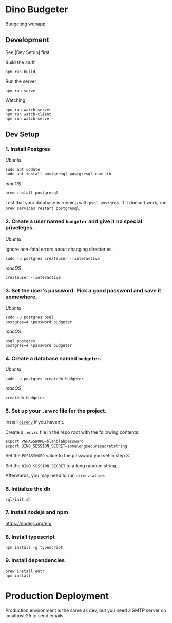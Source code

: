 # Dino Budgeter

Budgeting webapp.

## Development

See [Dev Setup] first.

Build the stuff

```
npm run build
```

Run the server

```
npm run serve
```

Watching

```
npm run watch-server
npm run watch-client
npm run watch-serve
```

## Dev Setup

### 1. Install Postgres

_Ubuntu_

```
sudo apt update
sudo apt install postgresql postgresql-contrib
```

_macOS_

```
brew install postgresql
```

Test that your database is running with `psql postgres`. If it doesn't work, run `brew services restart postgresql`.

### 2. Create a user named `budgeter` and give it no special priveleges.

_Ubuntu_

Ignore non-fatal errors about changing directories.

```
sudo -u postgres createuser --interactive
```

_macOS_

```
createuser --interactive
```

### 3. Set the user's password. Pick a good password and save it somewhere.

_Ubuntu_

```
sudo -u postgres psql
postgres=# \password budgeter
```

_macOS_

```
psql postgres
postgres=# \password budgeter
```

### 4. Create a database named `budgeter`.

_Ubuntu_

```
sudo -u postgres createdb budgeter
```

_macOS_

```
createdb budgeter
```

### 5. Set up your `.envrc` file for the project.

Install [`direnv`](https://direnv.net/) if you haven't.

Create a `.envrc` file in the repo root with the following contents:

```
export PGPASSWORD=blahblahpassword
export DINO_SESSION_SECRET=somelongsecuresecretstring
```

Set the `PGPASSWORD` value to the password you set in step 3.

Set the `DINO_SESSION_SECRET` to a long random string.

Afterwards, you may need to run `direnv allow`.

### 6. Initialize the db

```
sql/init.sh
```

### 7. Install nodejs and npm

https://nodejs.org/en/

### 8. Install typescript

```
npm install -g typescript
```

### 9. Install dependencies

```
brew install entr
npm install
```

# Production Deployment

Production environment is the same as dev, but you need a SMTP server on localhost:25 to send emails.
